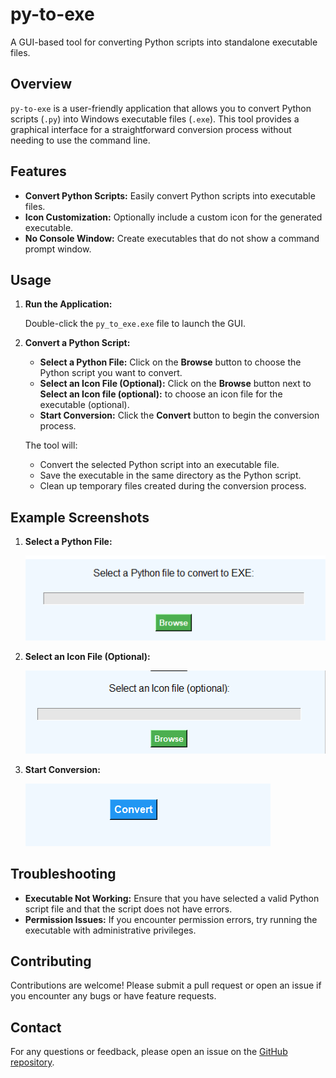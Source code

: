 # py-to-exe

A GUI-based tool for converting Python scripts into standalone executable files.

## Overview

`py-to-exe` is a user-friendly application that allows you to convert Python scripts (`.py`) into Windows executable files (`.exe`). This tool provides a graphical interface for a straightforward conversion process without needing to use the command line.

## Features

- **Convert Python Scripts:** Easily convert Python scripts into executable files.
- **Icon Customization:** Optionally include a custom icon for the generated executable.
- **No Console Window:** Create executables that do not show a command prompt window.

## Usage

1. **Run the Application:**

   Double-click the `py_to_exe.exe` file to launch the GUI.

2. **Convert a Python Script:**

   - **Select a Python File:** Click on the **Browse** button to choose the Python script you want to convert.
   - **Select an Icon File (Optional):** Click on the **Browse** button next to **Select an Icon file (optional):** to choose an icon file for the executable (optional).
   - **Start Conversion:** Click the **Convert** button to begin the conversion process.

   The tool will:
   - Convert the selected Python script into an executable file.
   - Save the executable in the same directory as the Python script.
   - Clean up temporary files created during the conversion process.

## Example Screenshots

1. **Select a Python File:**

   ![Select Python File](screenshot/1.png)

2. **Select an Icon File (Optional):**

   ![Select Icon File](screenshot/2.png)

3. **Start Conversion:**

   ![Conversion Process](screenshot/3.png)

## Troubleshooting

- **Executable Not Working:** Ensure that you have selected a valid Python script file and that the script does not have errors.
- **Permission Issues:** If you encounter permission errors, try running the executable with administrative privileges.

## Contributing

Contributions are welcome! Please submit a pull request or open an issue if you encounter any bugs or have feature requests.

## Contact

For any questions or feedback, please open an issue on the [GitHub repository](https://github.com/cyberfantics/py-to-exe).

